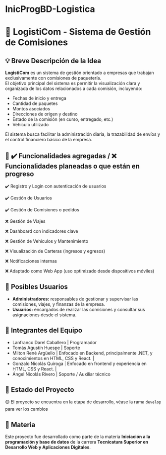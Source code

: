 # InicProgBD-Logistica

# 🚚 LogistiCom - Sistema de Gestión de Comisiones

## 💡 Breve Descripción de la Idea

**LogistiCom** es un sistema de gestión orientado a empresas que trabajan exclusivamente con comisiones de paquetería.  
El objetivo principal del sistema es permitir la visualización clara y organizada de los datos relacionados a cada comisión, incluyendo:

- Fechas de inicio y entrega
- Cantidad de paquetes
- Montos asociados
- Direcciones de origen y destino
- Estado de la comisión (en curso, entregado, etc.)
- Vehículo utilizado

El sistema busca facilitar la administración diaria, la trazabilidad de envíos y el control financiero básico de la empresa.

## 🧭 ✔️ Funcionalidades agregadas / ❌ Funcionalidades planeadas o que están en progreso

✔️​​ Registro y Login con autenticación de usuarios

✔️ Gestión de Usuarios

✔️ Gestión de Comisiones o pedidos

❌ Gestión de Viajes

❌ Dashboard con indicadores clave

❌ Gestión de Vehículos y Mantenimiento

❌ Visualización de Carteras (ingresos y egresos)

❌ Notificaciones internas

❌ Adaptado como Web App (uso optimizado desde dispositivos móviles)

## 👥 Posibles Usuarios

- **Administradores:** responsables de gestionar y supervisar las comisiones, viajes, y finanzas de la empresa.
- **Usuarios:** encargados de realizar las comisiones y consultar sus asignaciones desde el sistema.
  
## 👥 Integrantes del Equipo
- Lanfranco Darel Caballero | Programador
- Tomás Agustín Huespe | Soporte
- Milton René Argüello | Enfocado en Backend, principalmente .NET, y conocimientos en HTML, CSS y React. |
- Gonzalo Nicolás Quiroga | Enfocado en frontend y experiencia en HTML, CSS y React. |
- Ángel Nicolás Rivero | Soporte / Auxiliar técnico

## 🚀 Estado del Proyecto

🟡 El proyecto se encuentra en la etapa de desarrollo, véase la rama `develop` para ver los cambios 

## 📅 Materia

Este proyecto fue desarrollado como parte de la materia **Iniciación a la programación y base de datos** de la carrera **Tecnicatura Superior en Desarrollo Web y Aplicaciones Digitales**.

